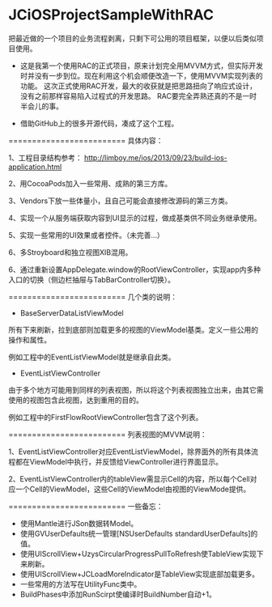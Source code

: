 JCiOSProjectSampleWithRAC
=========================

把最近做的一个项目的业务流程剥离，只剩下可公用的项目框架，以便以后类似项目使用。

- 这是我第一个使用RAC的正式项目，原来计划完全用MVVM方式，但实际开发时并没有一步到位。现在利用这个机会顺便改造一下，使用MVVM实现列表的功能。
这次正式使用RAC开发，最大的收获就是把思路扭向了响应式设计，没有之前那样容易陷入过程式的开发思路。
RAC要完全弄熟还真的不是一时半会儿的事。

- 借助GitHub上的很多开源代码，凑成了这个工程。


=========================
具体内容：

1、工程目录结构参考： http://limboy.me/ios/2013/09/23/build-ios-application.html 

2、用CocoaPods加入一些常用、成熟的第三方库。

3、Vendors下放一些体量小，且自己可能会直接修改源码的第三方类。

4、实现一个从服务端获取内容到UI显示的过程，做成基类供不同业务继承使用。

5、实现一些常用的UI效果或者控件。（未完善...）

6、多Stroyboard和独立视图XIB混用。

6、通过重新设置AppDelegate.window的RootViewController，实现app内多种入口的切换（侧边栏抽屉与TabBarController切换）。


=========================
几个类的说明：

- BaseServerDataListViewModel

所有下来刷新，拉到底部则加载更多的视图的ViewModel基类。定义一些公用的操作和属性。

例如工程中的EventListViewModel就是继承自此类。

- EventListViewController

由于多个地方可能用到同样的列表视图，所以将这个列表视图独立出来，由其它需使用的视图包含此视图，达到重用的目的。

例如工程中的FirstFlowRootViewController包含了这个列表。


=========================
列表视图的MVVM说明：

1、EventListViewController对应EventListViewModel，除界面外的所有具体流程都在ViewModel中执行，并反馈给ViewController进行界面显示。

2、EventListViewController内的tableView需显示Cell的内容，所以每个Cell对应一个Cell的ViewModel，这些Cell的ViewModel由视图的ViewMode提供。


=========================
一些备忘：

- 使用Mantle进行JSon数据转Model。
- 使用GVUserDefaults统一管理[NSUserDefaults standardUserDefaults]的值。
- 使用UIScrollView+UzysCircularProgressPullToRefresh使TableView实现下来刷新。
- 使用UIScrollView+JCLoadMoreIndicator是TableView实现底部加载更多。
- 一些常用的方法写在UtilityFunc类中。
- BuildPhases中添加RunScirpt使编译时BuildNumber自动+1。











